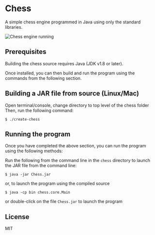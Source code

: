 # Chess

A simple chess engine programmed in Java using only the standard libraries.

![Chess engine running](https://seanjparker.me/images/repos/gh_main_chess.png)

## Prerequisites
Building the chess source requires Java (JDK v1.8 or later).

Once installed, you can then build and run the program using the commands from the following section.

## Building a JAR file from source (Linux/Mac)
Open terminal/console, change directory to top level of the chess folder
Then, run the following command:
```
$ ./create-chess
```

## Running the program
Once you have completed the above section, you can run the program using the following methods:

Run the following from the command line in the `chess` directory to launch the JAR file from the command line:
```
$ java -jar Chess.jar
```
or, to launch the program using the compiled source
```
$ java -cp bin chess.core.Main
```
or double-click on the file `Chess.jar` to launch the program

## License
MIT
